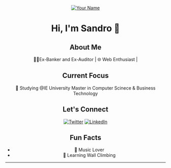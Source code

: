 <div align="center">

[![Your Name](your_thumbnail_image.png)](link_to_your_profile)

# Hi, I'm Sandro 👋

## About Me

👩‍💻Ex-Banker and Ex-Auditor | 🌐 Web Enthusiast |

## Current Focus

🚀 Studying @IE University Master in Computer Scinece & Business Technology

## Let's Connect

[![Twitter](https://img.shields.io/twitter/follow/itz_sandro?style=social)](https://twitter.com/itz_sandro)
[![LinkedIn](https://img.shields.io/badge/LinkedIn-Your%20LinkedIn%20Profile-blue)](https://www.linkedin.com/in/sandroalvines/)

## Fun Facts

- 🎸 Music Lover
- 🌱 Learning Wall Climbing

</div>

---
